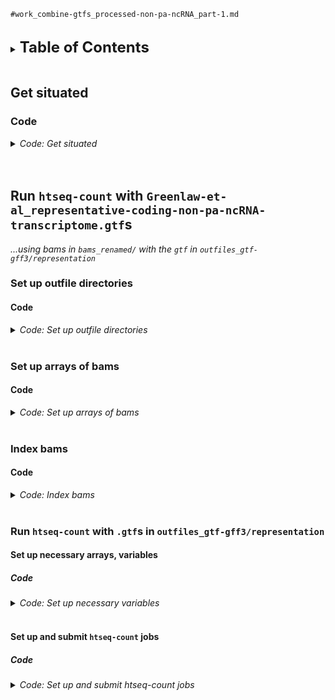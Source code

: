
`#work_combine-gtfs_processed-non-pa-ncRNA_part-1.md`
<br />
<br />

<details>
<summary><b><font size="+2">Table of Contents</font></b></summary>
<!-- MarkdownTOC -->

1. [Get situated](#get-situated)
    1. [Code](#code)
1. [Run `htseq-count` with `Greenlaw-et-al_representative-coding-non-pa-ncRNA-transcriptome.gtf`s](#run-htseq-count-with-greenlaw-et-al_representative-coding-non-pa-ncrna-transcriptomegtfs)
    1. [Set up outfile directories](#set-up-outfile-directories)
        1. [Code](#code-1)
    1. [Set up arrays of bams](#set-up-arrays-of-bams)
        1. [Code](#code-2)
    1. [Index bams](#index-bams)
        1. [Code](#code-3)
    1. [Run `htseq-count` with `.gtf`s in `outfiles_gtf-gff3/representation`](#run-htseq-count-with-gtfs-in-outfiles_gtf-gff3representation)
        1. [Set up necessary arrays, variables](#set-up-necessary-arrays-variables)
            1. [Code](#code-4)
        1. [Set up and submit `htseq-count` jobs](#set-up-and-submit-htseq-count-jobs)
            1. [Code](#code-5)

<!-- /MarkdownTOC -->
</details>
<br />

<a id="get-situated"></a>
## Get situated
<a id="code"></a>
### Code
<details>
<summary><i>Code: Get situated</i></summary>

```bash
#!/bin/bash

# tmux new -s htseq
# tmux a -t htseq

transcriptome && 
    {
        cd "results/2023-0215/" \
            || echo "cd'ing failed; check on this..."
    }

source activate gff3_env
```
</details>
<br />
<br />

<a id="run-htseq-count-with-greenlaw-et-al_representative-coding-non-pa-ncrna-transcriptomegtfs"></a>
## Run `htseq-count` with `Greenlaw-et-al_representative-coding-non-pa-ncRNA-transcriptome.gtf`s
*...using bams in `bams_renamed/` with the `gtf` in `outfiles_gtf-gff3/representation`*

<a id="set-up-outfile-directories"></a>
### Set up outfile directories
<a id="code-1"></a>
#### Code
<details>
<summary><i>Code: Set up outfile directories</i></summary>

```bash
#!/bin/bash

for h in ./outfiles_htseq-count/representation/UT_prim_UMI/*; do
    if [[ ! -e "${h}" ]]; then
        mkdir -p outfiles_htseq-count/representation/UT_prim_UMI/err_out
    else
        echo "Directories present; skipping mkdir'ing of outfile directories"
    fi

    break
done
```
</details>
<br />

<a id="set-up-arrays-of-bams"></a>
### Set up arrays of bams
<a id="code-2"></a>
#### Code
<details>
<summary><i>Code: Set up arrays of bams</i></summary>

```bash
#!/bin/bash

unset UT_prim_UMI
typeset -a UT_prim_UMI
while IFS=" " read -r -d $'\0'; do
    UT_prim_UMI+=( "${REPLY}" )
done < <(\
    find "bams_renamed/UT_prim_UMI" \
        -type l \
        -name "*.bam" \
        -print0 \
            | sort -z \
)
echo_test "${UT_prim_UMI[@]}"
echo "${#UT_prim_UMI[@]}"
echo "${UT_prim_UMI[*]}"
```
</details>
<br />

<a id="index-bams"></a>
### Index bams
<a id="code-3"></a>
#### Code
<details>
<summary><i>Code: Index bams</i></summary>

```bash
#!/bin/bash

for h in ./bams_renamed/UT_prim_UMI/*.bai; do
    if [[ ! -e "${h}" ]]; then
        ml SAMtools/1.16.1-GCC-11.2.0

        for i in "${UT_prim_UMI[@]}"; do
                echo "${i}"
                samtools index -@ "${SLURM_CPUS_ON_NODE}" "${i}"

            module purge SAMtools/1.16.1-GCC-11.2.0
        done
    else
        echo "Bam indices exist; skipping the running of samtools index"
    fi

    break
done
```
</details>
<br />

<a id="run-htseq-count-with-gtfs-in-outfiles_gtf-gff3representation"></a>
### Run `htseq-count` with `.gtf`s in `outfiles_gtf-gff3/representation`
<a id="set-up-necessary-arrays-variables"></a>
#### Set up necessary arrays, variables
<a id="code-4"></a>
##### Code
<details>
<summary><i>Code: Set up necessary variables</i></summary>

```bash
#!/bin/bash

p_gtf=outfiles_gtf-gff3/representation  # ls -1 "${p_gtf}"
gtf="${p_gtf}/Greenlaw-et-al_representative-coding-non-pa-ncRNA-transcriptome.gtf"  # echo "${gtf}"  # ., "${gtf}"

unset nonunique
typeset -a nonunique=( "none" "all" "fraction" "random" )
# echo_test "${nonunique[@]}"

job_name="run_htseq-count"  # echo "${job_name}"
threads=12  # echo "${threads}"

# echo_test "${UT_prim_UMI[@]}"
# echo "${#UT_prim_UMI[@]}"
```
</details>
<br />

<a id="set-up-and-submit-htseq-count-jobs"></a>
#### Set up and submit `htseq-count` jobs
<a id="code-5"></a>
##### Code
<details>
<summary><i>Code: Set up and submit htseq-count jobs</i></summary>

```bash
#!/bin/bash

#  Run echo tests for calls to htseq-count ------------------------------------
run=TRUE
[[ ${run} == TRUE ]] &&
    {
        h=0
        # for i in "strd-eq" "strd-op"; do
        # for i in "strd-eq"; do
        for i in "strd-op"; do
            # for j in "${gtf[@]}"; do
            for j in "${gtf}"; do
                for k in "${nonunique[@]}"; do
                    # i="strd-eq"  # echo "${i}"
                    # j="${gtf}"  # echo "${j}"
                    # k="${nonunique[1]}"  # echo "${k}"

                    #  -------------------------------------
                    count_against="${j}"  # echo "${count_against}"
                    handle_gt_one="${k}"  # echo "${handle_gt_one}"
                    out="outfiles_htseq-count/representation/UT_prim_UMI/$(
                        echo $(basename "${count_against}") \
                            | sed 's/Greenlaw-et-al_//g;s/.gtf//g'
                    ).hc-${i}.union-${handle_gt_one}.tsv"
                    # echo "${out}"  # ., "$(dirname "${out}")"

                    err_out="$(
                        dirname "${out}"
                    )/err_out/$(
                        basename "${out}" .tsv
                    )"
                    # echo "${err_out}"  # ., "$(dirname "${err_out}")"


                    #  -------------------------------------
                    let h++
                    iter="${h}"
                    echo "        #  -------------------------------------"
                    printf "        Iteration '%d'\n" "${iter}"

                    echo """
                    Running htseq-count
                                directory                                                file
                           out  $(dirname ${out})          $(basename ${out})
                        stdout  $(dirname ${err_out})  $(basename ${err_out}).stdout.txt
                        stderr  $(dirname ${err_out})  $(basename ${err_out}).stderr.txt
                    """

                    if [[ "${i}" == "strd-eq" ]]; then
                        hc_strd="yes"  # echo "${hc_strd}"
                    elif [[ "${i}" == "strd-op" ]]; then
                        hc_strd="reverse"  # echo "${hc_strd}"
                    fi


                    #  -------------------------------------
                    echo """
                    sbatch \\
                        --job-name=${job_name} \\
                        --nodes=1 \\
                        --cpus-per-task=${threads} \\
                        --error=${err_out}.%A.stderr.txt \\
                        --output=${err_out}.%A.stdout.txt \\
                        htseq-count \\
                            --order \"pos\" \\
                            --stranded \"${hc_strd}\" \\
                            --nonunique \"${handle_gt_one}\" \\
                            --type \"feature\" \\
                            --idattr \"gene_id\" \\
                            --nprocesses ${threads} \\
                            --counts_output \"${out}\" \\
                            --with-header \\
                            ${UT_prim_UMI[*]} \\
                            \"${count_against}\" \\
                                 > >(tee -a \"${err_out}.stdout.txt\") \\
                                2> >(tee -a \"${err_out}.stderr.txt\")
                    """
                done
            done
        done
    }


#  Run actual calls to htseq-count --------------------------------------------
run=TRUE
[[ ${run} == TRUE ]] &&
    {
        h=0
        # for i in "strd-eq" "strd-op"; do
        # for i in "strd-eq"; do
        for i in "strd-op"; do
            # for j in "${gtf[@]}"; do
            for j in "${gtf}"; do
                for k in "${nonunique[@]}"; do
                    # i="strd-eq"  # echo "${i}"
                    # j="${gtf}"  # echo "${j}"
                    # k="${nonunique[1]}"  # echo "${k}"

                    #  -------------------------------------
                    count_against="${j}"  # echo "${count_against}"
                    handle_gt_one="${k}"  # echo "${handle_gt_one}"
                    out="outfiles_htseq-count/representation/UT_prim_UMI/$(
                        echo $(basename "${count_against}") \
                            | sed 's/Greenlaw-et-al_//g;s/.gtf//g'
                    ).hc-${i}.union-${handle_gt_one}.tsv"
                    # echo "${out}"  # ., "$(dirname "${out}")"

                    err_out="$(
                        dirname "${out}"
                    )/err_out/$(
                        basename "${out}" .tsv
                    )"
                    # echo "${err_out}"  # ., "$(dirname "${err_out}")"


                    #  -------------------------------------
                    let h++
                    iter="${h}"
                    echo "        #  -------------------------------------"
                    printf "        Iteration '%d'\n" "${iter}"

                    echo """
                    Running htseq-count
                                directory                                                file
                           out  $(dirname ${out})          $(basename ${out})
                        stdout  $(dirname ${err_out})  $(basename ${err_out}).stdout.txt
                        stderr  $(dirname ${err_out})  $(basename ${err_out}).stderr.txt
                    """

                    if [[ "${i}" == "strd-eq" ]]; then
                        hc_strd="yes"  # echo "${hc_strd}"
                    elif [[ "${i}" == "strd-op" ]]; then
                        hc_strd="reverse"  # echo "${hc_strd}"
                    fi


                    #  -------------------------------------
                    echo """
                    sbatch \\
                        --job-name=${job_name} \\
                        --nodes=1 \\
                        --cpus-per-task=${threads} \\
                        --error=${err_out}.%A.stderr.txt \\
                        --output=${err_out}.%A.stdout.txt \\
                        htseq-count \\
                            --order \"pos\" \\
                            --stranded \"${hc_strd}\" \\
                            --nonunique \"${handle_gt_one}\" \\
                            --type \"feature\" \\
                            --idattr \"gene_id\" \\
                            --nprocesses ${threads} \\
                            --counts_output \"${out}\" \\
                            --with-header \\
                            ${UT_prim_UMI[*]} \\
                            \"${count_against}\" \\
                                 > >(tee -a \"${err_out}.stdout.txt\") \\
                                2> >(tee -a \"${err_out}.stderr.txt\")
                    """

                    sbatch \
                        --job-name=${job_name} \
                        --nodes=1 \
                        --cpus-per-task=${threads} \
                        --error=${err_out}.%A.stderr.txt \
                        --output=${err_out}.%A.stdout.txt \
                        htseq-count \
                            --order "pos" \
                            --stranded "${hc_strd}" \
                            --nonunique "${handle_gt_one}" \
                            --type "feature" \
                            --idattr "gene_id" \
                            --nprocesses ${threads} \
                            --counts_output "${out}" \
                            --with-header \
                            ${UT_prim_UMI[*]} \
                            "${count_against}"

                    sleep 0.5
                    echo ""
                done
            done
        done
    }
```
</details>
<br />
